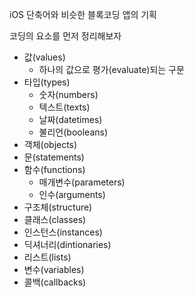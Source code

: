 iOS 단축어와 비슷한 블록코딩 앱의 기획

코딩의 요소를 먼저 정리해보자

- 값(values)
	- 하나의 값으로 평가(evaluate)되는 구문
- 타입(types)
	- 숫자(numbers)
	- 텍스트(texts)
	- 날짜(datetimes)
	- 불리언(booleans)
- 객체(objects)
- 문(statements)
- 함수(functions)
	- 매개변수(parameters)
	- 인수(arguments)
- 구조체(structure)
- 클래스(classes)
- 인스턴스(instances)
- 딕셔너리(dintionaries)
- 리스트(lists)
- 변수(variables)
- 콜백(callbacks)